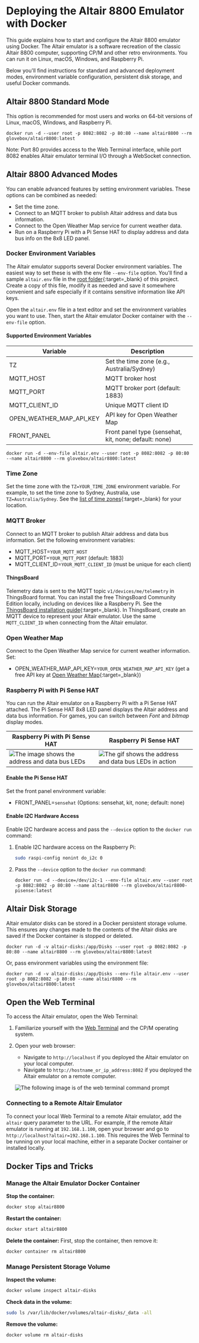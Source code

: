 
# Deploying the Altair 8800 Emulator with Docker

This guide explains how to start and configure the Altair 8800 emulator using Docker. The Altair emulator is a software recreation of the classic Altair 8800 computer, supporting CP/M and other retro environments. You can run it on Linux, macOS, Windows, and Raspberry Pi.

Below you'll find instructions for standard and advanced deployment modes, environment variable configuration, persistent disk storage, and useful Docker commands.

## Altair 8800 Standard Mode

This option is recommended for most users and works on 64-bit versions of Linux, macOS, Windows, and Raspberry Pi.

```shell
docker run -d --user root -p 8082:8082 -p 80:80 --name altair8800 --rm glovebox/altair8800:latest
```

Note: Port 80 provides access to the Web Terminal interface, while port 8082 enables Altair emulator terminal I/O through a WebSocket connection.

## Altair 8800 Advanced Modes

You can enable advanced features by setting environment variables. These options can be combined as needed:

- Set the time zone.
- Connect to an MQTT broker to publish Altair address and data bus information.
- Connect to the Open Weather Map service for current weather data.
- Run on a Raspberry Pi with a Pi Sense HAT to display address and data bus info on the 8x8 LED panel.

### Docker Environment Variables

The Altair emulator supports several Docker environment variables. The easiest way to set these is with the env file `--env-file` option. You'll find a sample `altair.env` file in the [root folder](https://github.com/gloveboxes/Altair-8800-Emulator/blob/main/altair.env){:target=_blank} of this project. Create a copy of this file, modify it as needed and save it somewhere convenient and safe especially if it contains sensitive information like API keys.

Open the `altair.env` file in a text editor and set the environment variables you want to use. Then, start the Altair emulator Docker container with the `--env-file` option.

#### Supported Environment Variables

| Variable | Description |
|---|---|
| TZ | Set the time zone (e.g., Australia/Sydney) |
| MQTT_HOST | MQTT broker host |
| MQTT_PORT | MQTT broker port (default: 1883) |
| MQTT_CLIENT_ID | Unique MQTT client ID |
| OPEN_WEATHER_MAP_API_KEY | API key for Open Weather Map |
| FRONT_PANEL | Front panel type (sensehat, kit, none; default: none) |

```shell
docker run -d --env-file altair.env --user root -p 8082:8082 -p 80:80 --name altair8800 --rm glovebox/altair8800:latest
```

### Time Zone

Set the time zone with the `TZ=YOUR_TIME_ZONE` environment variable. For example, to set the time zone to Sydney, Australia, use `TZ=Australia/Sydney`. See the [list of time zones](https://en.wikipedia.org/wiki/List_of_tz_database_time_zones){:target=_blank} for your location.

### MQTT Broker

Connect to an MQTT broker to publish Altair address and data bus information. Set the following environment variables:

- MQTT_HOST=`YOUR_MQTT_HOST`
- MQTT_PORT=`YOUR_MQTT_PORT` (default: 1883)
- MQTT_CLIENT_ID=`YOUR_MQTT_CLIENT_ID` (must be unique for each client)

#### ThingsBoard

Telemetry data is sent to the MQTT topic `v1/devices/me/telemetry` in ThingsBoard format.
You can install the free ThingsBoard Community Edition locally, including on devices like a Raspberry Pi. See the [ThingsBoard installation guide](https://thingsboard.io/docs/user-guide/install/installation-options/){:target=_blank}.
In ThingsBoard, create an MQTT device to represent your Altair emulator. Use the same `MQTT_CLIENT_ID` when connecting from the Altair emulator.

### Open Weather Map

Connect to the Open Weather Map service for current weather information. Set:

- OPEN_WEATHER_MAP_API_KEY=`YOUR_OPEN_WEATHER_MAP_API_KEY` (get a free API key at [Open Weather Map](https://openweathermap.org/api){:target=_blank})

### Raspberry Pi with Pi Sense HAT

You can run the Altair emulator on a Raspberry Pi with a Pi Sense HAT attached. The Pi Sense HAT 8x8 LED panel displays the Altair address and data bus information. For games, you can switch between *Font* and *bitmap* display modes.

| Raspberry Pi with Pi Sense HAT  | Raspberry Pi Sense HAT |
|--|--|
| ![The image shows the address and data bus LEDs](img/raspberry_pi_sense_hat_map.png) | ![The gif shows the address and data bus LEDs in action](img/raspberry_pi_sense_hat.gif) |

#### Enable the Pi Sense HAT

Set the front panel environment variable:

- FRONT_PANEL=`sensehat` (Options: sensehat, kit, none; default: none)

#### Enable I2C Hardware Access

Enable I2C hardware access and pass the `--device` option to the `docker run` command:

1. Enable I2C hardware access on the Raspberry Pi:

    ```bash
    sudo raspi-config nonint do_i2c 0
    ```

2. Pass the `--device` option to the `docker run` command:

    ```shell
    docker run -d --device=/dev/i2c-1 --env-file altair.env --user root -p 8082:8082 -p 80:80 --name altair8800 --rm glovebox/altair8800-pisense:latest
    ```

## Altair Disk Storage

Altair emulator disks can be stored in a Docker persistent storage volume. This ensures any changes made to the contents of the Altair disks are saved if the Docker container is stopped or deleted.

```shell
docker run -d -v altair-disks:/app/Disks --user root -p 8082:8082 -p 80:80 --name altair8800 --rm glovebox/altair8800:latest
```

Or, pass environment variables using the environment file:

```shell
docker run -d -v altair-disks:/app/Disks --env-file altair.env --user root -p 8082:8082 -p 80:80 --name altair8800 --rm glovebox/altair8800:latest
```

## Open the Web Terminal

To access the Altair emulator, open the Web Terminal:

1. Familiarize yourself with the [Web Terminal](../20-fundamentals/25-Web-Terminal.md) and the CP/M operating system.
2. Open your web browser:
    - Navigate to `http://localhost` if you deployed the Altair emulator on your local computer.
    - Navigate to `http://hostname_or_ip_address:8082` if you deployed the Altair emulator on a remote computer.

    ![The following image is of the web terminal command prompt](../20-fundamentals/img/web_terminal_intro.png)

### Connecting to a Remote Altair Emulator

To connect your local Web Terminal to a remote Altair emulator, add the `altair` query parameter to the URL. For example, if the remote Altair emulator is running at `192.168.1.100`, open your browser and go to `http://localhost?altair=192.168.1.100`. This requires the Web Terminal to be running on your local machine, either in a separate Docker container or installed locally.

## Docker Tips and Tricks

### Manage the Altair Emulator Docker Container

**Stop the container:**

```bash
docker stop altair8800
```

**Restart the container:**

```bash
docker start altair8800
```

**Delete the container:**
First, stop the container, then remove it:

```bash
docker container rm altair8800
```

### Manage Persistent Storage Volume

**Inspect the volume:**

```bash
docker volume inspect altair-disks
```

**Check data in the volume:**

```bash
sudo ls /var/lib/docker/volumes/altair-disks/_data -all
```

**Remove the volume:**

```bash
docker volume rm altair-disks
```
